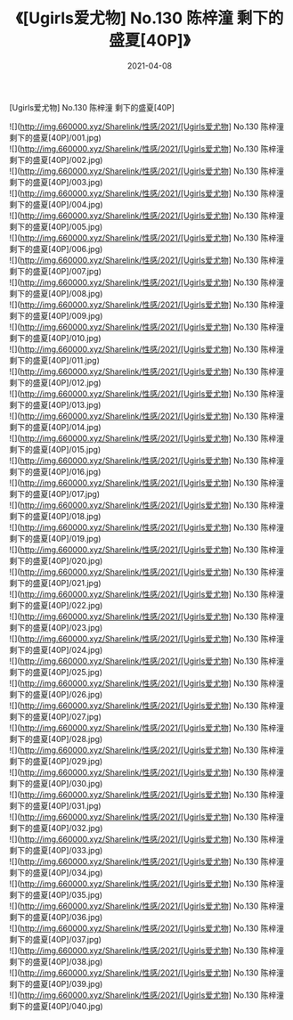 ﻿---
layout: post
title:  《[Ugirls爱尤物] No.130 陈梓潼 剩下的盛夏[40P]》
date:   2021-04-08
img: http://img.660000.xyz/Sharelink/性感/2021/[Ugirls爱尤物] No.130 陈梓潼 剩下的盛夏[40P]/000.jpg
categories: [美女, 清纯, 唯美]
---

[Ugirls爱尤物] No.130 陈梓潼 剩下的盛夏[40P]

  ![](http://img.660000.xyz/Sharelink/性感/2021/[Ugirls爱尤物] No.130 陈梓潼 剩下的盛夏[40P]/001.jpg) <br> ![](http://img.660000.xyz/Sharelink/性感/2021/[Ugirls爱尤物] No.130 陈梓潼 剩下的盛夏[40P]/002.jpg) <br> ![](http://img.660000.xyz/Sharelink/性感/2021/[Ugirls爱尤物] No.130 陈梓潼 剩下的盛夏[40P]/003.jpg) <br> ![](http://img.660000.xyz/Sharelink/性感/2021/[Ugirls爱尤物] No.130 陈梓潼 剩下的盛夏[40P]/004.jpg) <br> ![](http://img.660000.xyz/Sharelink/性感/2021/[Ugirls爱尤物] No.130 陈梓潼 剩下的盛夏[40P]/005.jpg) <br> ![](http://img.660000.xyz/Sharelink/性感/2021/[Ugirls爱尤物] No.130 陈梓潼 剩下的盛夏[40P]/006.jpg) <br> ![](http://img.660000.xyz/Sharelink/性感/2021/[Ugirls爱尤物] No.130 陈梓潼 剩下的盛夏[40P]/007.jpg) <br> ![](http://img.660000.xyz/Sharelink/性感/2021/[Ugirls爱尤物] No.130 陈梓潼 剩下的盛夏[40P]/008.jpg) <br> ![](http://img.660000.xyz/Sharelink/性感/2021/[Ugirls爱尤物] No.130 陈梓潼 剩下的盛夏[40P]/009.jpg) <br> ![](http://img.660000.xyz/Sharelink/性感/2021/[Ugirls爱尤物] No.130 陈梓潼 剩下的盛夏[40P]/010.jpg) <br> ![](http://img.660000.xyz/Sharelink/性感/2021/[Ugirls爱尤物] No.130 陈梓潼 剩下的盛夏[40P]/011.jpg) <br> ![](http://img.660000.xyz/Sharelink/性感/2021/[Ugirls爱尤物] No.130 陈梓潼 剩下的盛夏[40P]/012.jpg) <br> ![](http://img.660000.xyz/Sharelink/性感/2021/[Ugirls爱尤物] No.130 陈梓潼 剩下的盛夏[40P]/013.jpg) <br> ![](http://img.660000.xyz/Sharelink/性感/2021/[Ugirls爱尤物] No.130 陈梓潼 剩下的盛夏[40P]/014.jpg) <br> ![](http://img.660000.xyz/Sharelink/性感/2021/[Ugirls爱尤物] No.130 陈梓潼 剩下的盛夏[40P]/015.jpg) <br> ![](http://img.660000.xyz/Sharelink/性感/2021/[Ugirls爱尤物] No.130 陈梓潼 剩下的盛夏[40P]/016.jpg) <br> ![](http://img.660000.xyz/Sharelink/性感/2021/[Ugirls爱尤物] No.130 陈梓潼 剩下的盛夏[40P]/017.jpg) <br> ![](http://img.660000.xyz/Sharelink/性感/2021/[Ugirls爱尤物] No.130 陈梓潼 剩下的盛夏[40P]/018.jpg) <br> ![](http://img.660000.xyz/Sharelink/性感/2021/[Ugirls爱尤物] No.130 陈梓潼 剩下的盛夏[40P]/019.jpg) <br> ![](http://img.660000.xyz/Sharelink/性感/2021/[Ugirls爱尤物] No.130 陈梓潼 剩下的盛夏[40P]/020.jpg) <br> ![](http://img.660000.xyz/Sharelink/性感/2021/[Ugirls爱尤物] No.130 陈梓潼 剩下的盛夏[40P]/021.jpg) <br> ![](http://img.660000.xyz/Sharelink/性感/2021/[Ugirls爱尤物] No.130 陈梓潼 剩下的盛夏[40P]/022.jpg) <br> ![](http://img.660000.xyz/Sharelink/性感/2021/[Ugirls爱尤物] No.130 陈梓潼 剩下的盛夏[40P]/023.jpg) <br> ![](http://img.660000.xyz/Sharelink/性感/2021/[Ugirls爱尤物] No.130 陈梓潼 剩下的盛夏[40P]/024.jpg) <br> ![](http://img.660000.xyz/Sharelink/性感/2021/[Ugirls爱尤物] No.130 陈梓潼 剩下的盛夏[40P]/025.jpg) <br> ![](http://img.660000.xyz/Sharelink/性感/2021/[Ugirls爱尤物] No.130 陈梓潼 剩下的盛夏[40P]/026.jpg) <br> ![](http://img.660000.xyz/Sharelink/性感/2021/[Ugirls爱尤物] No.130 陈梓潼 剩下的盛夏[40P]/027.jpg) <br> ![](http://img.660000.xyz/Sharelink/性感/2021/[Ugirls爱尤物] No.130 陈梓潼 剩下的盛夏[40P]/028.jpg) <br> ![](http://img.660000.xyz/Sharelink/性感/2021/[Ugirls爱尤物] No.130 陈梓潼 剩下的盛夏[40P]/029.jpg) <br> ![](http://img.660000.xyz/Sharelink/性感/2021/[Ugirls爱尤物] No.130 陈梓潼 剩下的盛夏[40P]/030.jpg) <br> ![](http://img.660000.xyz/Sharelink/性感/2021/[Ugirls爱尤物] No.130 陈梓潼 剩下的盛夏[40P]/031.jpg) <br> ![](http://img.660000.xyz/Sharelink/性感/2021/[Ugirls爱尤物] No.130 陈梓潼 剩下的盛夏[40P]/032.jpg) <br> ![](http://img.660000.xyz/Sharelink/性感/2021/[Ugirls爱尤物] No.130 陈梓潼 剩下的盛夏[40P]/033.jpg) <br> ![](http://img.660000.xyz/Sharelink/性感/2021/[Ugirls爱尤物] No.130 陈梓潼 剩下的盛夏[40P]/034.jpg) <br> ![](http://img.660000.xyz/Sharelink/性感/2021/[Ugirls爱尤物] No.130 陈梓潼 剩下的盛夏[40P]/035.jpg) <br> ![](http://img.660000.xyz/Sharelink/性感/2021/[Ugirls爱尤物] No.130 陈梓潼 剩下的盛夏[40P]/036.jpg) <br> ![](http://img.660000.xyz/Sharelink/性感/2021/[Ugirls爱尤物] No.130 陈梓潼 剩下的盛夏[40P]/037.jpg) <br> ![](http://img.660000.xyz/Sharelink/性感/2021/[Ugirls爱尤物] No.130 陈梓潼 剩下的盛夏[40P]/038.jpg) <br> ![](http://img.660000.xyz/Sharelink/性感/2021/[Ugirls爱尤物] No.130 陈梓潼 剩下的盛夏[40P]/039.jpg) <br> ![](http://img.660000.xyz/Sharelink/性感/2021/[Ugirls爱尤物] No.130 陈梓潼 剩下的盛夏[40P]/040.jpg) <br>